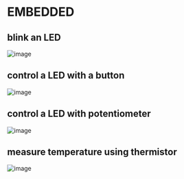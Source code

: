 # EMBEDDED

## blink an LED
![image](https://user-images.githubusercontent.com/116477443/208928943-f24171db-2608-4c65-93d1-95931978936b.png)

## control a LED with a button
![image](https://user-images.githubusercontent.com/116477443/208917203-0b7fbc7d-964e-41c8-be56-d174529fb2e4.png)
## control a LED with potentiometer
![image](https://user-images.githubusercontent.com/116477443/208917273-c3531cf7-cf20-4a31-9abe-a0c9bc83ba5b.png)
## measure temperature using thermistor
![image](https://user-images.githubusercontent.com/116477443/208921995-8c229c23-62a6-4947-afa4-e49d6be2889e.png)

